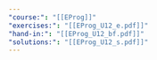 ```yaml
---
"course:": "[[EProg]]"
"exercises:": "[[EProg_U12_e.pdf]]"
"hand-in:": "[[EProg_U12_bf.pdf]]"
"solutions:": "[[EProg_U12_s.pdf]]"
---
```

